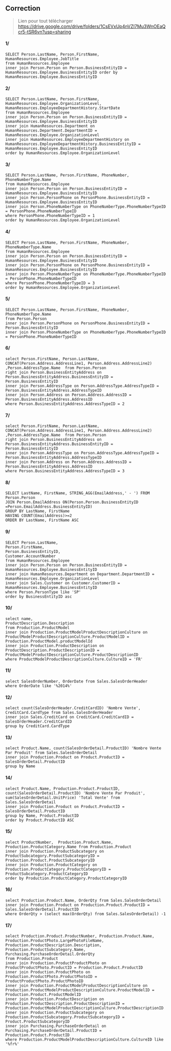 ﻿
## Correction

> Lien pour tout télécharger
> https://drive.google.com/drive/folders/1CsEVxUp4nVZI7Mu3WnOEaQcr5-tSR6vn?usp=sharing


#### 1/ 

    SELECT Person.LastName, Person.FirstName, HumanResources.Employee.JobTitle 
    from HumanResources.Employee 
    inner join Person.Person on Person.BusinessEntityID = HumanResources.Employee.BusinessEntityID order by HumanResources.Employee.BusinessEntityID

#### 2/

    SELECT Person.LastName, Person.FirstName, HumanResources.Employee.OrganizationLevel, HumanResources.EmployeeDepartmentHistory.StartDate
    from HumanResources.Employee 
    inner join Person.Person on Person.BusinessEntityID = HumanResources.Employee.BusinessEntityID 
    inner join HumanResources.Department on HumanResources.Department.DepartmentID = HumanResources.Employee.OrganizationLevel
    inner join HumanResources.EmployeeDepartmentHistory on HumanResources.EmployeeDepartmentHistory.BusinessEntityID = HumanResources.Employee.BusinessEntityID
    order by HumanResources.Employee.OrganizationLevel

#### 3/

    SELECT Person.LastName, Person.FirstName, PhoneNumber, PhoneNumberType.Name
    from HumanResources.Employee 
    inner join Person.Person on Person.BusinessEntityID = HumanResources.Employee.BusinessEntityID 
    inner join Person.PersonPhone on PersonPhone.BusinessEntityID = HumanResources.Employee.BusinessEntityID
    inner join Person.PhoneNumberType on PhoneNumberType.PhoneNumberTypeID = PersonPhone.PhoneNumberTypeID
    where PersonPhone.PhoneNumberTypeID = 1
    order by HumanResources.Employee.OrganizationLevel

#### 4/

    SELECT Person.LastName, Person.FirstName, PhoneNumber, PhoneNumberType.Name
    from HumanResources.Employee 
    inner join Person.Person on Person.BusinessEntityID = HumanResources.Employee.BusinessEntityID 
    inner join Person.PersonPhone on PersonPhone.BusinessEntityID = HumanResources.Employee.BusinessEntityID
    inner join Person.PhoneNumberType on PhoneNumberType.PhoneNumberTypeID = PersonPhone.PhoneNumberTypeID
    where PersonPhone.PhoneNumberTypeID = 3
    order by HumanResources.Employee.OrganizationLevel

#### 5/

    SELECT Person.LastName, Person.FirstName, PhoneNumber, PhoneNumberType.Name
    from Person.Person
    inner join Person.PersonPhone on PersonPhone.BusinessEntityID = Person.BusinessEntityID
    inner join Person.PhoneNumberType on PhoneNumberType.PhoneNumberTypeID = PersonPhone.PhoneNumberTypeID

#### 6/

    select Person.FirstName, Person.LastName, CONCAT(Person.Address.AddressLine1, Person.Address.AddressLine2) ,Person.AddressType.Name  from Person.Person
    right join Person.BusinessEntityAddress on Person.BusinessEntityAddress.BusinessEntityID = Person.BusinessEntityID
    inner join Person.AddressType on Person.AddressType.AddressTypeID = Person.BusinessEntityAddress.AddressTypeID
    inner join Person.Address on Person.Address.AddressID = Person.BusinessEntityAddress.AddressID
    where Person.BusinessEntityAddress.AddressTypeID = 2

#### 7/

    select Person.FirstName, Person.LastName, CONCAT(Person.Address.AddressLine1, Person.Address.AddressLine2) ,Person.AddressType.Name  from Person.Person
    right join Person.BusinessEntityAddress on Person.BusinessEntityAddress.BusinessEntityID = Person.BusinessEntityID
    inner join Person.AddressType on Person.AddressType.AddressTypeID = Person.BusinessEntityAddress.AddressTypeID
    inner join Person.Address on Person.Address.AddressID = Person.BusinessEntityAddress.AddressID
    where Person.BusinessEntityAddress.AddressTypeID = 3

#### 8/

    SELECT LastName, FirstName, STRING_AGG(EmailAddress,' - ') FROM Person.Person
    JOIN Person.EmailAddress ON(Person.Person.BusinessEntityID =Person.EmailAddress.BusinessEntityID)
    GROUP BY LastName, FirstName
    HAVING COUNT(EmailAddress)>=2
    ORDER BY LastName, FirstName ASC

#### 9/

    SELECT Person.LastName, 
    Person.FirstName,
    Person.BusinessEntityID,
    Customer.AccountNumber
    from HumanResources.Employee 
    inner join Person.Person on Person.BusinessEntityID = HumanResources.Employee.BusinessEntityID 
    inner join HumanResources.Department on Department.DepartmentID = HumanResources.Employee.OrganizationLevel
    inner join Sales.Customer on Customer.CustomerID = HumanResources.Employee.BusinessEntityID
    where Person.PersonType like 'SP'
    order by BusinessEntityID asc

#### 10/

    select name,
    ProductDescription.Description
    from Production.ProductModel
    inner join Production.ProductModelProductDescriptionCulture on ProductModelProductDescriptionCulture.ProductModelID = Production.ProductModel.productModelId
    inner join Production.ProductDescription on ProductDescription.ProductDescriptionID = ProductModelProductDescriptionCulture.ProductDescriptionID
    where ProductModelProductDescriptionCulture.CultureID = 'FR'

#### 11/ 

    select SalesOrderNumber, OrderDate from Sales.SalesOrderHeader
    where OrderDate like '%2014%'
#### 12/

    select count(SalesOrderHeader.CreditCardID) 'Nombre Vente', CreditCard.CardType from Sales.SalesOrderHeader
    inner join Sales.CreditCard on CreditCard.CreditCardID = SalesOrderHeader.CreditCardID
    group by CreditCard.CardType
#### 13/

    select Product.Name, count(SalesOrderDetail.ProductID) 'Nombre Vente Par Produit' from Sales.SalesOrderDetail
    inner join Production.Product on Product.ProductID = SalesOrderDetail.ProductID
    group by Name
#### 14/

    select Product.Name, Production.Product.ProductID, count(SalesOrderDetail.ProductID) 'Nombre Vente Par Produit', sum(SalesOrderDetail.UnitPrice) 'Total Vente' from Sales.SalesOrderDetail
    inner join Production.Product on Product.ProductID = SalesOrderDetail.ProductID
    group by Name, Product.ProductID
    order by Product.ProductID ASC
#### 15/

    select ProductNumber,  Production.Product.Name,  Production.ProductCategory.Name from Production.Product
    inner join Production.ProductSubcategory on ProductSubcategory.ProductSubcategoryID = Production.Product.ProductSubcategoryID
    inner join Production.ProductCategory on Production.ProductCategory.ProductCategoryID = ProductSubcategory.ProductCategoryID
    order by Production.ProductCategory.ProductCategoryID

#### 16/

    select Production.Product.Name, OrderQty from Sales.SalesOrderDetail
    inner join Production.Product on Production.Product.ProductID = Sales.SalesOrderDetail.ProductID
    where OrderQty > (select max(OrderQty) from Sales.SalesOrderDetail) -1

#### 17/

    select Production.Product.ProductNumber, Production.Product.Name, Production.ProductPhoto.LargePhotoFileName, Production.ProductDescription.Description, Production.ProductSubcategory.Name, Purchasing.PurchaseOrderDetail.OrderQty
    from Production.Product
    inner join Production.ProductProductPhoto on ProductProductPhoto.ProductID = Production.Product.ProductID
    inner join Production.ProductPhoto on Production.ProductPhoto.ProductPhotoID = ProductProductPhoto.ProductPhotoID
    inner join Production.ProductModelProductDescriptionCulture on Production.ProductModelProductDescriptionCulture.ProductModelID = Production.Product.ProductModelID
    inner join Production.ProductDescription on Production.ProductDescription.ProductDescriptionID = Production.ProductModelProductDescriptionCulture.ProductDescriptionID
    inner join Production.ProductSubcategory on Production.ProductSubcategory.ProductSubcategoryID = Product.ProductSubcategoryID
    inner join Purchasing.PurchaseOrderDetail on Purchasing.PurchaseOrderDetail.ProductID = Production.Product.ProductID
    where Production.ProductModelProductDescriptionCulture.CultureID like '%fr%'
